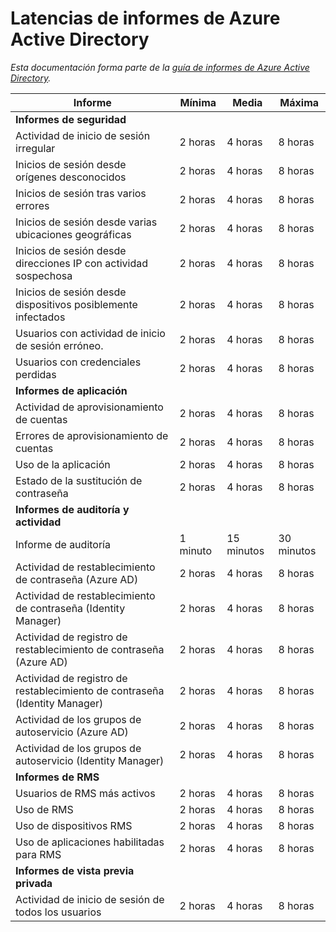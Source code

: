 <properties
   pageTitle="Latencias de informes de Azure Active Directory | Microsoft Azure"
   description="Cantidad de tiempo necesaria para que los eventos de informes aparezcan en su directorio de Azure Active Directory"
   services="active-directory"
   documentationCenter=""
   authors="kenhoff"
   manager="mbaldwin"
   editor=""/>

<tags
   ms.service="active-directory"
   ms.devlang="na"
   ms.topic="article"
   ms.tgt_pltfrm="na"
   ms.workload="identity"
   ms.date="12/07/2015"
   ms.author="kenhoff"/>

# Latencias de informes de Azure Active Directory

*Esta documentación forma parte de la [guía de informes de Azure Active Directory](active-directory-reporting-guide.md).*

Informe | Mínima | Media | Máxima
------------------------------------------------------- | -------- | ---------- | ----------
**Informes de seguridad** | | |
Actividad de inicio de sesión irregular | 2 horas | 4 horas | 8 horas
Inicios de sesión desde orígenes desconocidos | 2 horas | 4 horas | 8 horas
Inicios de sesión tras varios errores | 2 horas | 4 horas | 8 horas
Inicios de sesión desde varias ubicaciones geográficas | 2 horas | 4 horas | 8 horas
Inicios de sesión desde direcciones IP con actividad sospechosa | 2 horas | 4 horas | 8 horas
Inicios de sesión desde dispositivos posiblemente infectados | 2 horas | 4 horas | 8 horas
Usuarios con actividad de inicio de sesión erróneo. | 2 horas | 4 horas | 8 horas
Usuarios con credenciales perdidas | 2 horas | 4 horas | 8 horas
**Informes de aplicación** | | |
Actividad de aprovisionamiento de cuentas | 2 horas | 4 horas | 8 horas
Errores de aprovisionamiento de cuentas | 2 horas | 4 horas | 8 horas
Uso de la aplicación | 2 horas | 4 horas | 8 horas
Estado de la sustitución de contraseña | 2 horas | 4 horas | 8 horas
**Informes de auditoría y actividad** | | |
Informe de auditoría | 1 minuto | 15 minutos | 30 minutos
Actividad de restablecimiento de contraseña (Azure AD) | 2 horas | 4 horas | 8 horas
Actividad de restablecimiento de contraseña (Identity Manager) | 2 horas | 4 horas | 8 horas
Actividad de registro de restablecimiento de contraseña (Azure AD) | 2 horas | 4 horas | 8 horas
Actividad de registro de restablecimiento de contraseña (Identity Manager) | 2 horas | 4 horas | 8 horas
Actividad de los grupos de autoservicio (Azure AD) | 2 horas | 4 horas | 8 horas
Actividad de los grupos de autoservicio (Identity Manager) | 2 horas | 4 horas | 8 horas
**Informes de RMS** | | |
Usuarios de RMS más activos | 2 horas | 4 horas | 8 horas
Uso de RMS | 2 horas | 4 horas | 8 horas
Uso de dispositivos RMS | 2 horas | 4 horas | 8 horas
Uso de aplicaciones habilitadas para RMS | 2 horas | 4 horas | 8 horas
**Informes de vista previa privada** | | |
Actividad de inicio de sesión de todos los usuarios | 2 horas | 4 horas | 8 horas

<!---HONumber=AcomDC_1210_2015-->